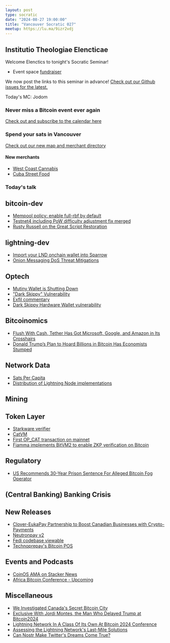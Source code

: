 ```yaml
---
layout: post
type: socratic
date: "2024-08-27 19:00:00"
title: "Vancouver Socratic 027"
meetup: https://lu.ma/9izr2vdj
---
```


## Institutio Theologiae Elencticae

Welcome Elenctics to tonight's Socratic Seminar!

- Event space [fundraiser](https://we.encrypt.cash/apps/otEpyEVEpNzPC1oGfxkQZoryBCA/crowdfund)

We now post the links to this seminar in advance! [Check out our Github issues for the latest.](https://github.com/VancouverBitdevs/VancouverBitdevs.github.io/issues)

Today's MC: Jodom

### Never miss a Bitcoin event ever again

[Check out and subscribe to the calendar here](/calendar)



### Spend your sats in Vancouver

[Check out our new map and merchant directory](/map)

#### New merchants

- [West Coast Cannabis](https://wccannabis.co/)
- [Cuba Street Food](https://cubastreetfood.ca)

<!-- ### Today's talk -->

### Today's talk



## bitcoin-dev

- [Mempool policy: enable full-rbf by default](https://github.com/bitcoin/bitcoin/pull/30493)
- [Testnet4 including PoW difficulty adjustment fix merged](https://github.com/bitcoin/bitcoin/pull/29775#issuecomment-2276135560)
- [Rusty Russell on the Great Script Restoration](https://brink.dev/blog/2024/08/22/eng-call-great-script-restoration/)

## lightning-dev

- [Import your LND onchain wallet into Sparrow](https://danielabrozzoni.com/p/import-your-lnd-onchain-wallet-into-sparrow/)
- [Onion Messaging DoS Threat Mitigations](https://delvingbitcoin.org/t/onion-messaging-dos-threat-mitigations/1058/2)

## Optech

- [Mutiny Wallet is Shutting Down](https://blog.mutinywallet.com/mutiny-wallet-is-shutting-down/)
- ["Dark Skippy" Vulnerability](https://nunchuk.io/blog/dark-skippy)
- [Exfil commentary](https://x.com/hugomofn/status/1820811770874806339)
- [Dark Skippy Hardware Wallet vulnerability](https://darkskippy.com/)

## Bitcoinomics

- [Flush With Cash, Tether Has Got Microsoft, Google, and Amazon in Its Crosshairs](https://www.wired.com/story/tether-ceo-paolo-ardoino-crypto-ai-interview/)
- [Donald Trump’s Plan to Hoard Billions in Bitcoin Has Economists Stumped](https://www.wired.com/story/donald-trumps-plan-to-hoard-billions-in-bitcoin-has-economists-stumped/)

## Network Data

- [Sats Per Capita](https://satsperperson.com/)
- [Distribution of Lightning Node implementations](https://pins.grafana.net/public-dashboards/478199ff803c44138feb1439908e891f)

## Mining



## Token Layer

- [Starkware verifier](https://x.com/StarkWareLtd/status/1813619696538939455)
- [CatVM](https://catvm.org/catvm.pdf)
- [First OP_CAT transaction on mainnet](https://stacker.news/items/643429)
- [Fiamma implements BitVM2 to enable ZKP verification on Bitcoin](https://x.com/Fiamma_Chain/status/1822981481725387014)

## Regulatory

- [US Recommends 30-Year Prison Sentence For Alleged Bitcoin Fog Operator](https://www.therage.co/bitcoin-fog-sentencing/)

## (Central Banking) Banking Crisis



## New Releases

- [Clover-EukaPay Partnership to Boost Canadian Businesses with Crypto-Payments](https://eukapay.com/blog/Clover-EukaPay%20Partnership%20to%20Boost%20Canadian%20Businesses%20with%20Crypto-Payments)
- [Neutronpay v2](https://x.com/NeutronpayApp/status/1818304535154352628)
- [Fedi codebase viewable](https://github.com/fedixyz/fedi)
- [Technoprepay's Bitcoin POS](https://www.youtube.com/watch?v=QE0Sio517_U)

## Events and Podcasts

- [CoinOS AMA on Stacker News](https://stacker.news/items/6607760)
- [Africa Bitcoin Conference - Upcoming](https://afrobitcoin.org)

## Miscellaneous

- [We Investigated Canada's Secret Bitcoin City](https://www.youtube.com/watch?v=SS8-qjP-yAo)
- [Exclusive With Jordi Montes, the Man Who Delayed Trump at Bitcoin2024](https://thedefiant.io/news/people/exclusive-with-jordi-montes-the-man-who-delayed-trump-at-bitcoin2024)
- [Lightning Network In A Class Of Its Own At Bitcoin 2024 Conference](https://bitcoinmagazine.com/technical/lightning-network-in-a-class-of-its-own-at-bitcoin-2024-conference)
- [Assessing the Lightning Network's Last-Mile Solutions](https://bitcoinmagazine.com/technical/assessing-the-lightning-networks-last-mile-solutions)
- [Can Nostr Make Twitter's Dreams Come True?](https://reason.com/2024/08/13/can-nostr-make-twitters-dreams-come-true/)
